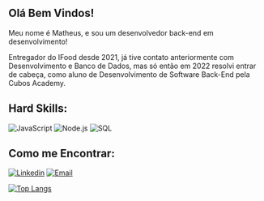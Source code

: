 ## Olá Bem Vindos!

Meu nome é Matheus, e sou um desenvolvedor back-end em desenvolvimento!

Entregador do IFood desde 2021, já tive contato anteriormente com Desenvolvimento e Banco de Dados, mas só então em 2022 resolvi entrar de cabeça, como aluno de Desenvolvimento de Software Back-End pela Cubos Academy.


## Hard Skills:
![JavaScript](https://img.shields.io/badge/JavaScript-323330?style=for-the-badge&logo=javascript&logoColor=F7DF1E) ![Node.js](https://img.shields.io/badge/Node.js-339933?style=for-the-badge&logo=nodedotjs&logoColor=white) ![SQL](https://img.shields.io/badge/PostgreSQL-316192?style=for-the-badge&logo=postgresql&logoColor=white)

## Como me Encontrar:
[![Linkedin](https://img.shields.io/badge/LinkedIn-0077B5?style=for-the-badge&logo=linkedin&logoColor=white)](https://www.linkedin.com/in/matheusxs)
[![Email](https://img.shields.io/badge/Gmail-D14836?style=for-the-badge&logo=gmail&logoColor=white)](mailto:matheus.seixas4825@gmail.com)



[![Top Langs](https://github-readme-stats.vercel.app/api/top-langs/?username=mattseixas1&layout=compact)](https://github.com/mattseixas1/github-readme-stats)
